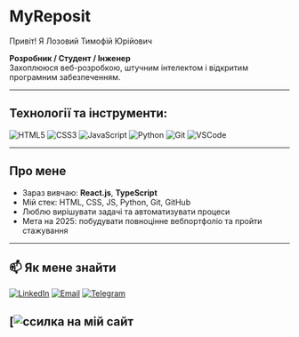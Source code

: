 # MyReposit
<!-- Назва профілю -->
Привіт!  Я Лозовий Тимофій Юрійович

**Розробник / Студент / Інженер**  
Захоплююся веб-розробкою, штучним інтелектом і відкритим програмним забезпеченням.

---

## Технології та інструменти:

![HTML5](https://img.shields.io/badge/-HTML5-333?style=flat&logo=html5)
![CSS3](https://img.shields.io/badge/-CSS3-333?style=flat&logo=css3)
![JavaScript](https://img.shields.io/badge/-JavaScript-333?style=flat&logo=javascript)
![Python](https://img.shields.io/badge/-Python-333?style=flat&logo=python)
![Git](https://img.shields.io/badge/-Git-333?style=flat&logo=git)
![VSCode](https://img.shields.io/badge/-VSCode-333?style=flat&logo=visual-studio-code)

---

## Про мене

- Зараз вивчаю: **React.js**, **TypeScript**
- Мій стек: HTML, CSS, JS, Python, Git, GitHub
- Люблю вирішувати задачі та автоматизувати процеси
- Мета на 2025: побудувати повноцінне вебпортфоліо та пройти стажування


---

## 📫 Як мене знайти

[![LinkedIn](https://img.shields.io/badge/-LinkedIn-0A66C2?style=flat&logo=linkedin&logoColor=white)](https://linkedin.com/in/yourprofile)
[![Email](https://img.shields.io/badge/-Email-EA4335?style=flat&logo=gmail&logoColor=white)](mailto:your@email.com)
[![Telegram](https://img.shields.io/badge/-Telegram-2CA5E0?style=flat&logo=telegram&logoColor=white)](https://t.me/yourusername)

[![ссилка на мій сайт ](https://github.com/Tima20/MyReposit)
---
